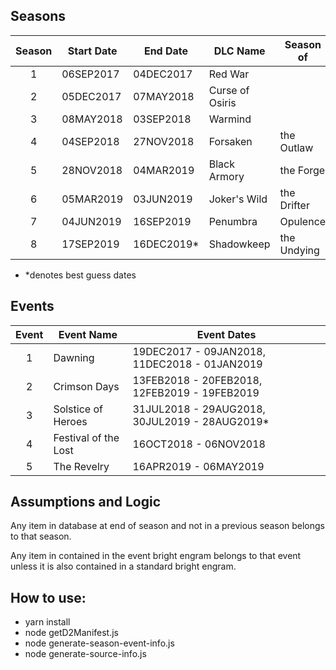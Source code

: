 ## Seasons

| Season | Start Date | End Date    | DLC Name        | Season of   |
| :----: | ---------- | ----------- | --------------- | ----------- |
|   1    | 06SEP2017  | 04DEC2017   | Red War         |             |
|   2    | 05DEC2017  | 07MAY2018   | Curse of Osiris |             |
|   3    | 08MAY2018  | 03SEP2018   | Warmind         |             |
|   4    | 04SEP2018  | 27NOV2018   | Forsaken        | the Outlaw  |
|   5    | 28NOV2018  | 04MAR2019   | Black Armory    | the Forge   |
|   6    | 05MAR2019  | 03JUN2019   | Joker's Wild    | the Drifter |
|   7    | 04JUN2019  | 16SEP2019   | Penumbra        | Opulence    |
|   8    | 17SEP2019  | 16DEC2019\* | Shadowkeep      | the Undying |

- \*denotes best guess dates

## Events

| Event | Event Name           | Event Dates                                    |
| :---: | -------------------- | ---------------------------------------------- |
|   1   | Dawning              | 19DEC2017 - 09JAN2018, 11DEC2018 - 01JAN2019   |
|   2   | Crimson Days         | 13FEB2018 - 20FEB2018, 12FEB2019 - 19FEB2019   |
|   3   | Solstice of Heroes   | 31JUL2018 - 29AUG2018, 30JUL2019 - 28AUG2019\* |
|   4   | Festival of the Lost | 16OCT2018 - 06NOV2018                          |
|   5   | The Revelry          | 16APR2019 - 06MAY2019                          |

## Assumptions and Logic

Any item in database at end of season and not in a previous season belongs to that season.

Any item in contained in the event bright engram belongs to that event unless it is also contained in a standard bright engram.

## How to use:

- yarn install
- node getD2Manifest.js
- node generate-season-event-info.js
- node generate-source-info.js
